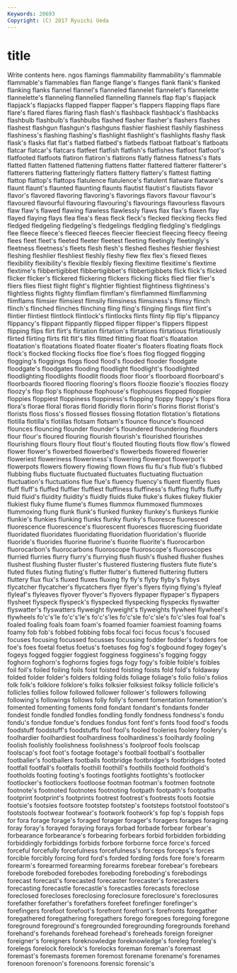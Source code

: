 ```yaml
---
Keywords: 20693 
Copyright: (C) 2017 Ryuichi Ueda
---
```


# title

Write contents here.
ngos flamings
flammability flammability's flammable flammable's flammables flan flange flange's flanges flank
flank's flanked flanking flanks flannel flannel's flanneled flannelet flannelet's flannelette
flannelette's flanneling flannelled flannelling flannels flap flap's flapjack flapjack's flapjacks
flapped flapper flapper's flappers flapping flaps flare flare's flared flares
flaring flash flash's flashback flashback's flashbacks flashbulb flashbulb's flashbulbs flashed
flasher flasher's flashers flashes flashest flashgun flashgun's flashguns flashier flashiest
flashily flashiness flashiness's flashing flashing's flashlight flashlight's flashlights flashy flask
flask's flasks flat flat's flatbed flatbed's flatbeds flatboat flatboat's flatboats
flatcar flatcar's flatcars flatfeet flatfish flatfish's flatfishes flatfoot flatfoot's flatfooted
flatfoots flatiron flatiron's flatirons flatly flatness flatness's flats flatted flatten
flattened flattening flattens flatter flattered flatterer flatterer's flatterers flattering flatteringly
flatters flattery flattery's flattest flatting flattop flattop's flattops flatulence flatulence's
flatulent flatware flatware's flaunt flaunt's flaunted flaunting flaunts flautist flautist's
flautists flavor flavor's flavored flavoring flavoring's flavorings flavors flavour flavour's
flavoured flavourful flavouring flavouring's flavourings flavourless flavours flaw flaw's flawed
flawing flawless flawlessly flaws flax flax's flaxen flay flayed flaying
flays flea flea's fleas fleck fleck's flecked flecking flecks fled
fledged fledgeling fledgeling's fledgelings fledgling fledgling's fledglings flee fleece fleece's
fleeced fleeces fleecier fleeciest fleecing fleecy fleeing flees fleet fleet's
fleeted fleeter fleetest fleeting fleetingly fleetingly's fleetness fleetness's fleets flesh
flesh's fleshed fleshes fleshier fleshiest fleshing fleshlier fleshliest fleshly fleshy
flew flex flex's flexed flexes flexibility flexibility's flexible flexibly flexing
flexitime flexitime's flextime flextime's flibbertigibbet flibbertigibbet's flibbertigibbets flick flick's flicked
flicker flicker's flickered flickering flickers flicking flicks flied flier flier's
fliers flies fliest flight flight's flightier flightiest flightiness flightiness's flightless
flights flighty flimflam flimflam's flimflammed flimflamming flimflams flimsier flimsiest flimsily
flimsiness flimsiness's flimsy flinch flinch's flinched flinches flinching fling fling's
flinging flings flint flint's flintier flintiest flintlock flintlock's flintlocks flints
flinty flip flip's flippancy flippancy's flippant flippantly flipped flipper flipper's
flippers flippest flipping flips flirt flirt's flirtation flirtation's flirtations flirtatious
flirtatiously flirted flirting flirts flit flit's flits flitted flitting float
float's floatation floatation's floatations floated floater floater's floaters floating floats
flock flock's flocked flocking flocks floe floe's floes flog flogged
flogging flogging's floggings flogs flood flood's flooded flooder floodgate floodgate's
floodgates flooding floodlight floodlight's floodlighted floodlighting floodlights floodlit floods floor
floor's floorboard floorboard's floorboards floored flooring flooring's floors floozie floozie's
floozies floozy floozy's flop flop's flophouse flophouse's flophouses flopped floppier
floppies floppiest floppiness floppiness's flopping floppy floppy's flops flora flora's
florae floral floras florid floridly florin florin's florins florist florist's
florists floss floss's flossed flosses flossing flotation flotation's flotations flotilla
flotilla's flotillas flotsam flotsam's flounce flounce's flounced flounces flouncing flounder
flounder's floundered floundering flounders flour flour's floured flouring flourish flourish's
flourished flourishes flourishing flours floury flout flout's flouted flouting flouts
flow flow's flowed flower flower's flowerbed flowerbed's flowerbeds flowered flowerier
floweriest floweriness floweriness's flowering flowerpot flowerpot's flowerpots flowers flowery flowing
flown flows flu flu's flub flub's flubbed flubbing flubs fluctuate
fluctuated fluctuates fluctuating fluctuation fluctuation's fluctuations flue flue's fluency fluency's
fluent fluently flues fluff fluff's fluffed fluffier fluffiest fluffiness fluffiness's
fluffing fluffs fluffy fluid fluid's fluidity fluidity's fluidly fluids fluke
fluke's flukes flukey flukier flukiest fluky flume flume's flumes flummox
flummoxed flummoxes flummoxing flung flunk flunk's flunked flunkey flunkey's flunkeys
flunkie flunkie's flunkies flunking flunks flunky flunky's fluoresce fluoresced fluorescence
fluorescence's fluorescent fluoresces fluorescing fluoridate fluoridated fluoridates fluoridating fluoridation fluoridation's
fluoride fluoride's fluorides fluorine fluorine's fluorite fluorite's fluorocarbon fluorocarbon's fluorocarbons
fluoroscope fluoroscope's fluoroscopes flurried flurries flurry flurry's flurrying flush flush's
flushed flusher flushes flushest flushing fluster fluster's flustered flustering flusters
flute flute's fluted flutes fluting fluting's flutter flutter's fluttered fluttering
flutters fluttery flux flux's fluxed fluxes fluxing fly fly's flyby
flyby's flybys flycatcher flycatcher's flycatchers flyer flyer's flyers flying flying's
flyleaf flyleaf's flyleaves flyover flyover's flyovers flypaper flypaper's flypapers flysheet
flyspeck flyspeck's flyspecked flyspecking flyspecks flyswatter flyswatter's flyswatters flyweight flyweight's
flyweights flywheel flywheel's flywheels fo'c's'le fo'c's'le's fo'c's'les fo'c'sle fo'c'sle's fo'c'sles
foal foal's foaled foaling foals foam foam's foamed foamier foamiest
foaming foams foamy fob fob's fobbed fobbing fobs focal foci
focus focus's focused focuses focusing focussed focusses focussing fodder fodder's
fodders foe foe's foes foetal foetus foetus's foetuses fog fog's
fogbound fogey fogey's fogeys fogged foggier foggiest fogginess fogginess's fogging
foggy foghorn foghorn's foghorns fogies fogs fogy fogy's foible foible's
foibles foil foil's foiled foiling foils foist foisted foisting foists
fold fold's foldaway folded folder folder's folders folding folds foliage
foliage's folio folio's folios folk folk's folklore folklore's folks folksier
folksiest folksy follicle follicle's follicles follies follow followed follower follower's
followers following following's followings follows folly folly's foment fomentation fomentation's
fomented fomenting foments fond fondant fondant's fondants fonder fondest fondle
fondled fondles fondling fondly fondness fondness's fondu fondu's fondue fondue's
fondues fondus font font's fonts food food's foods foodstuff foodstuff's
foodstuffs fool fool's fooled fooleries foolery foolery's foolhardier foolhardiest foolhardiness
foolhardiness's foolhardy fooling foolish foolishly foolishness foolishness's foolproof fools foolscap
foolscap's foot foot's footage footage's football football's footballer footballer's footballers
footballs footbridge footbridge's footbridges footed footfall footfall's footfalls foothill foothill's
foothills foothold foothold's footholds footing footing's footings footlights footlights's footlocker
footlocker's footlockers footloose footman footman's footmen footnote footnote's footnoted footnotes
footnoting footpath footpath's footpaths footprint footprint's footprints footrest footrest's footrests
foots footsie footsie's footsies footsore footstep footstep's footsteps footstool footstool's
footstools footwear footwear's footwork footwork's fop fop's foppish fops for
fora forage forage's foraged forager forager's foragers forages foraging foray
foray's forayed foraying forays forbad forbade forbear forbear's forbearance forbearance's
forbearing forbears forbid forbidden forbidding forbiddingly forbiddings forbids forbore forborne
force force's forced forceful forcefully forcefulness forcefulness's forceps forceps's forces
forcible forcibly forcing ford ford's forded fording fords fore fore's
forearm forearm's forearmed forearming forearms forebear forebear's forebears forebode foreboded
forebodes foreboding foreboding's forebodings forecast forecast's forecasted forecaster forecaster's forecasters
forecasting forecastle forecastle's forecastles forecasts foreclose foreclosed forecloses foreclosing foreclosure
foreclosure's foreclosures forefather forefather's forefathers forefeet forefinger forefinger's forefingers forefoot
forefoot's forefront forefront's forefronts foregather foregathered foregathering foregathers forego foregoes
foregoing foregone foreground foreground's foregrounded foregrounding foregrounds forehand forehand's forehands
forehead forehead's foreheads foreign foreigner foreigner's foreigners foreknowledge foreknowledge's foreleg
foreleg's forelegs forelock forelock's forelocks foreman foreman's foremast foremast's foremasts
foremen foremost forename forename's forenames forenoon forenoon's forenoons forensic forensic's
